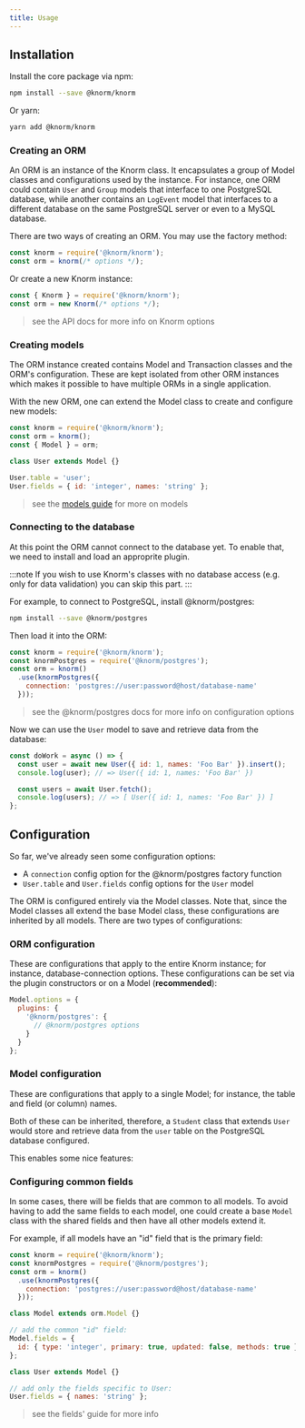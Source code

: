 ```yaml
---
title: Usage
---
```


## Installation

Install the core package via npm:

```bash
npm install --save @knorm/knorm
```

Or yarn:

```bash
yarn add @knorm/knorm
```

### Creating an ORM

<!-- TODO: add link to Knorm class -->
<!-- TODO: add link to Model class -->
An ORM is an instance of the Knorm class. It encapsulates a group of Model
classes and configurations used by the instance. For instance, one ORM could
contain `User` and `Group` models that interface to one PostgreSQL database,
while another contains an `LogEvent` model that interfaces to a different
database on the same PostgreSQL server or even to a MySQL database.

There are two ways of creating an ORM. You may use the factory method:

```js
const knorm = require('@knorm/knorm');
const orm = knorm(/* options */);
```

<!-- TODO: add link to Knorm class -->
Or create a new Knorm instance:

```js
const { Knorm } = require('@knorm/knorm');
const orm = new Knorm(/* options */);
```

<!-- TODO: add link to Knorm class -->
> see the API docs for more info on Knorm options

### Creating models

<!-- TODO: add link to Model class -->
<!-- TODO: add link to Transaction class -->
The ORM instance created contains Model and Transaction classes and the ORM's
configuration. These are kept isolated from other ORM instances which makes it
possible to have multiple ORMs in a single application.

<!-- TODO: add link to Model class -->
With the new ORM, one can extend the Model class to create and configure new
models:

<!-- TODO: update shape of Model.fields -->
```js
const knorm = require('@knorm/knorm');
const orm = knorm();
const { Model } = orm;

class User extends Model {}

User.table = 'user';
User.fields = { id: 'integer', names: 'string' };
```

> see the [models guide](docs/guides/models.md) for more on models

### Connecting to the database

<!-- TODO: update shape of Model.fields -->
At this point the ORM cannot connect to the database yet. To enable that, we
need to install and load an approprite plugin.

:::note
If you wish to use Knorm's classes with no database access (e.g. only for data validation) you can skip this part.
:::

<!-- TODO: add link to @knorm/postgres -->
For example, to connect to PostgreSQL, install @knorm/postgres:

```bash
npm install --save @knorm/postgres
```

Then load it into the ORM:

```js
const knorm = require('@knorm/knorm');
const knormPostgres = require('@knorm/postgres');
const orm = knorm()
  .use(knormPostgres({
    connection: 'postgres://user:password@host/database-name'
  }));
```

<!-- TODO: add link to @knorm/postgres docs -->
> see the @knorm/postgres docs for more info on configuration options

Now we can use the `User` model to save and retrieve data from the database:

```js
const doWork = async () => {
  const user = await new User({ id: 1, names: 'Foo Bar' }).insert();
  console.log(user); // => User({ id: 1, names: 'Foo Bar' })

  const users = await User.fetch();
  console.log(users); // => [ User({ id: 1, names: 'Foo Bar' }) ]
};
```

## Configuration

<!-- TODO: improve the configuration docs  -->
So far, we've already seen some configuration options:

<!-- TODO: update plugin configuration options (to Model.options) -->
- A `connection` config option for the @knorm/postgres factory function
- `User.table` and `User.fields` config options for the `User` model

<!-- TODO: add link to Model class -->
The ORM is configured entirely via the Model classes. Note that, since the Model
classes all extend the base Model class, these configurations are inherited by
all models. There are two types of configurations:

### ORM configuration

<!-- TODO: add link to Knorm class -->
These are configurations that apply to the entire Knorm instance; for instance,
database-connection options. These configurations can be set via the plugin
constructors or on a Model (**recommended**):

<!-- TODO: verify the ORM configuration section  -->
```js
Model.options = {
  plugins: {
    '@knorm/postgres': {
      // @knorm/postgres options
    }
  }
};
```

### Model configuration

<!-- TODO: add link to Model class -->
These are configurations that apply to a single Model; for instance, the table
and field (or column) names.

Both of these can be inherited, therefore, a `Student` class that extends `User`
would store and retrieve data from the `user` table on the PostgreSQL database
configured.

This enables some nice features:

### Configuring common fields

In some cases, there will be fields that are common to all models. To avoid
having to add the same fields to each model, one could create a base
`Model` class with the shared fields and then have all other models extend it.

For example, if all models have an "id" field that is the primary field:

```js
const knorm = require('@knorm/knorm');
const knormPostgres = require('@knorm/postgres');
const orm = knorm()
  .use(knormPostgres({
    connection: 'postgres://user:password@host/database-name'
  }));

class Model extends orm.Model {}

// add the common "id" field:
Model.fields = {
  id: { type: 'integer', primary: true, updated: false, methods: true }
};

class User extends Model {}

// add only the fields specific to User:
User.fields = { names: 'string' };
```

<!-- TODO: add link to fields guide -->
> see the fields' guide for more info
